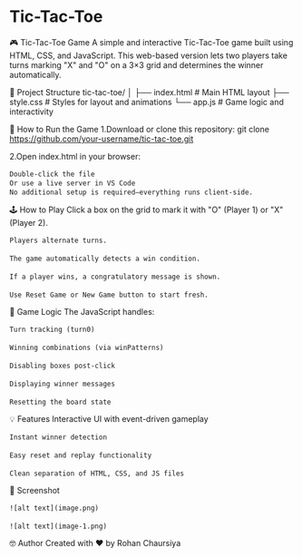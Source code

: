 # Tic-Tac-Toe
🎮 Tic-Tac-Toe Game
A simple and interactive Tic-Tac-Toe game built using HTML, CSS, and JavaScript. This web-based version lets two players take turns marking "X" and "O" on a 3×3 grid and determines the winner automatically.

📁 Project Structure
tic-tac-toe/
│
├── index.html         # Main HTML layout
├── style.css          # Styles for layout and animations
└── app.js             # Game logic and interactivity

🚀 How to Run the Game
1.Download or clone this repository:
 git clone https://github.com/your-username/tic-tac-toe.git

2.Open index.html in your browser:

    Double-click the file
    Or use a live server in VS Code
    No additional setup is required—everything runs client-side.

🕹️ How to Play
    Click a box on the grid to mark it with "O" (Player 1) or "X" (Player 2).

    Players alternate turns.

    The game automatically detects a win condition.

    If a player wins, a congratulatory message is shown.

    Use Reset Game or New Game button to start fresh.

🧠 Game Logic
    The JavaScript handles:

    Turn tracking (turn0)

    Winning combinations (via winPatterns)

    Disabling boxes post-click

    Displaying winner messages

    Resetting the board state

💡 Features
    Interactive UI with event-driven gameplay

    Instant winner detection

    Easy reset and replay functionality

    Clean separation of HTML, CSS, and JS files

📸 Screenshot

    ![alt text](image.png)

    ![alt text](image-1.png)


🤓 Author
Created with ❤️ by Rohan Chaursiya